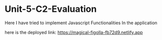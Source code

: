 # Unit-5-C2-Evaluation

Here I have tried to implement Javascript Functionalities In the application

here is the deployed link: https://magical-figolla-fb72d9.netlify.app 